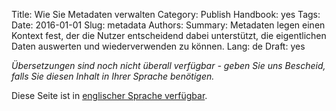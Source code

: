 Title: Wie Sie Metadaten verwalten
Category: Publish
Handbook: yes
Tags:
Date: 2016-01-01
Slug: metadata
Authors:
Summary: Metadaten legen einen Kontext fest, der die Nutzer entscheidend dabei unterstützt, die eigentlichen Daten auswerten und wiederverwenden zu können.
Lang: de
Draft: yes


<em>Übersetzungen sind noch nicht überall verfügbar - geben Sie uns Bescheid, falls Sie diesen Inhalt in Ihrer Sprache benötigen.</em>

Diese Seite ist in [englischer Sprache verfügbar](/en/publish/metadata).

